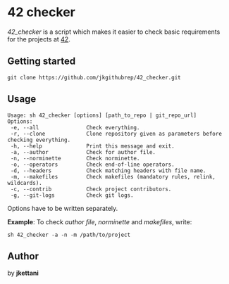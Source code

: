 # 42 checker

*42\_checker* is a script which makes it easier to check basic requirements for the projects at [42](https://www.42.fr/).

## Getting started

```
git clone https://github.com/jkgithubrep/42_checker.git 
```

## Usage

```
Usage: sh 42_checker [options] [path_to_repo | git_repo_url]
Options:
 -e, --all               Check everything.
 -r, --clone             Clone repository given as parameters before checking everything.
 -h, --help              Print this message and exit.
 -a, --author            Check for author file.
 -n, --norminette        Check norminette.
 -o, --operators         Check end-of-line operators.
 -d, --headers           Check matching headers with file name.
 -m, --makefiles         Check makefiles (mandatory rules, relink, wildcards).
 -c, --contrib           Check project contributors.
 -g, --git-logs          Check git logs.

```

Options have to be written separately.

**Example**:
To check *author file*, *norminette* and *makefiles*, write:
```
sh 42_checker -a -n -m /path/to/project
```

## Author

by **jkettani**
